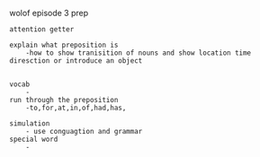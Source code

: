 wolof episode 3 prep

    attention getter

    explain what preposition is 
        -how to show tranisition of nouns and show location time diresction or introduce an object
        

    vocab
        -
    run through the preposition
        -to,for,at,in,of,had,has,

    simulation
        - use conguagtion and grammar
    special word
        -
